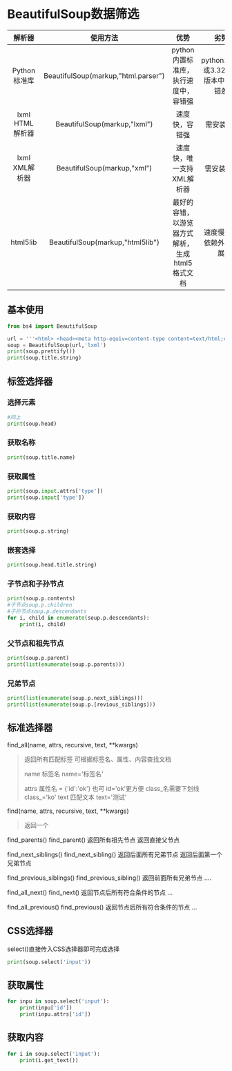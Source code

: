 # BeautifulSoup数据筛选

| 解析器 | 使用方法 | 优势 | 劣势 |
| :--:  | :----:  | :--:|:--: |
| Python标准库| BeautifulSoup(markup,"html.parser")| python内置标准库，执行速度中，容错强 | python2.7.3或3.32前的版本中文容错差|
| lxml HTML解析器| BeautifulSoup(markup,"lxml")| 速度快，容错强| 需安装c库|
| lxml XML解析器| BeautifulSoup(markup,"xml")| 速度快，唯一支持XML解析器|需安装C库|
|html5lib| BeautifulSoup(markup,"html5lib")|最好的容错，以游览器方式解析，生成html5格式文档| 速度慢，不依赖外来扩展|

## 基本使用

```python
from bs4 import BeautifulSoup

url = '''<html> <head><meta http-equiv=content-type content=text/html;charset=utf-8><meta http-equiv=X-UA-Compatible content=IE=Edge><meta content=always name=referrer><link rel=stylesheet type=text/css href=http://s1.bdstatic.com/r/www/cache/bdorz/baidu.min.css><title>百度一下，你就知道</title></head> <body link=#0000cc> <div id=wrapper> <div id=head> <div class=head_wrapperoff autofocus></span><span class="bg s_btn_wr"><input type=submit id=su value=百度一下 class="bg s_btn">百度一下</span><p>测试</p></form> </div> </div> <div id=u'''
soup = BeautifulSoup(url,'lxml')
print(soup.prettify())
print(soup.title.string)
```

## 标签选择器

### 选择元素

```python
#同上
print(soup.head)
```

### 获取名称

```python
print(soup.title.name)
```

### 获取属性

```python
print(soup.input.attrs['type'])
print(soup.input['type'])
```

### 获取内容

```python
print(soup.p.string)
```

### 嵌套选择

```python
print(soup.head.title.string)
```

### 子节点和子孙节点

```python
print(soup.p.contents)
#子节点soup.p.children
#子孙节点soup.p.descendants
for i, child in enumerate(soup.p.descendants):
    print(i, child)
```

### 父节点和祖先节点

```python
print(soup.p.parent)
print(list(enumerate(soup.p.parents)))
```

### 兄弟节点

```python
print(list(enumerate(soup.p.next_siblings)))
print(list(enumerate(soup.p.[revious_siblings)))
```

## 标准选择器

find_all(name, attrs, recursive, text, **kwargs)

> 返回所有匹配标签
> 可根据标签名、属性、内容查找文档
>
> name 标签名 name='标签名'
>
> attrs 属性名 = {'id':'ok'} 也可 id='ok'更方便 
> class_名需要下划线 class_='ko'
> text 匹配文本 text='测试'

find(name, attrs, recursive, text, **kwargs)

> 返回一个

find_parents() find_parent()
返回所有祖先节点    返回直接父节点

find_next_siblings() find_next_sibling()
返回后面所有兄弟节点    返回后面第一个兄弟节点

find_previous_siblings() find_previous_sibling()
返回前面所有兄弟节点    ....

find_all_next() find_next()
返回节点后所有符合条件的节点    ...

find_all_previous() find_previous()
返回节点后所有符合条件的节点    ...

## CSS选择器

select()直接传入CSS选择器即可完成选择
```python
print(soup.select('input'))
```
## 获取属性

```python
for inpu in soup.select('input'):
    print(inpu['id'])
    print(inpu.attrs['id'])
```

## 获取内容

```python
for i in soup.select('input'):
    print(i.get_text())
```
